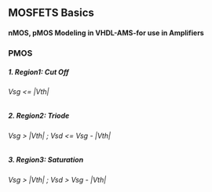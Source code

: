 ## MOSFETS Basics
#### nMOS, pMOS Modeling in VHDL-AMS-for use in Amplifiers
### PMOS
##### 1. Region1: Cut Off
###### Vsg <= |Vth| 
##### 2. Region2: Triode
###### Vsg > |Vth| ; Vsd <= Vsg - |Vth|
##### 3. Region3: Saturation
###### Vsg > |Vth| ; Vsd > Vsg - |Vth|
